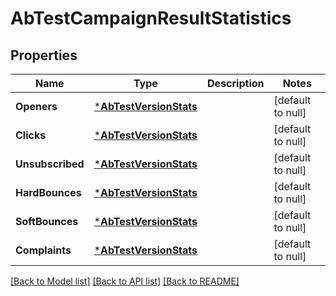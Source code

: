 # AbTestCampaignResultStatistics

## Properties
Name | Type | Description | Notes
------------ | ------------- | ------------- | -------------
**Openers** | [***AbTestVersionStats**](AbTestVersionStats.md) |  | [default to null]
**Clicks** | [***AbTestVersionStats**](AbTestVersionStats.md) |  | [default to null]
**Unsubscribed** | [***AbTestVersionStats**](AbTestVersionStats.md) |  | [default to null]
**HardBounces** | [***AbTestVersionStats**](AbTestVersionStats.md) |  | [default to null]
**SoftBounces** | [***AbTestVersionStats**](AbTestVersionStats.md) |  | [default to null]
**Complaints** | [***AbTestVersionStats**](abTestVersionStats.md) |  | [default to null]

[[Back to Model list]](../README.md#documentation-for-models) [[Back to API list]](../README.md#documentation-for-api-endpoints) [[Back to README]](../README.md)

